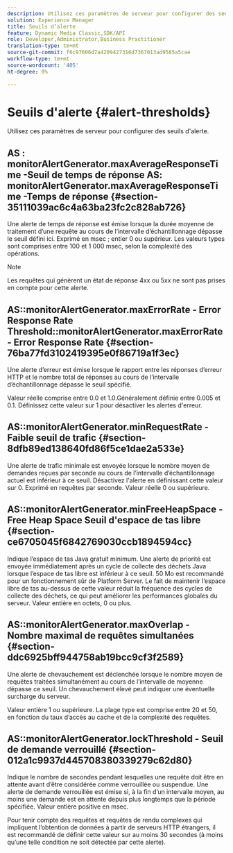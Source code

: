 ```yaml
---
description: Utilisez ces paramètres de serveur pour configurer des seuils d'alerte.
solution: Experience Manager
title: Seuils d’alerte
feature: Dynamic Media Classic,SDK/API
role: Developer,Administrator,Business Practitioner
translation-type: tm+mt
source-git-commit: f6c97606d7a4209427316d7367013ad9585a5cae
workflow-type: tm+mt
source-wordcount: '405'
ht-degree: 0%

---
```



# Seuils d&#39;alerte {#alert-thresholds}

Utilisez ces paramètres de serveur pour configurer des seuils d&#39;alerte.

## AS : monitorAlertGenerator.maxAverageResponseTime -Seuil de temps de réponse AS: monitorAlertGenerator.maxAverageResponseTime -Temps de réponse {#section-35111039ac6c4a63ba23fc2c828ab726}

Une alerte de temps de réponse est émise lorsque la durée moyenne de traitement d’une requête au cours de l’intervalle d’échantillonnage dépasse le seuil défini ici. Exprimé en msec ; entier 0 ou supérieur. Les valeurs types sont comprises entre 100 et 1 000 msec, selon la complexité des opérations.

>[!NOTE]
>
>Les requêtes qui génèrent un état de réponse 4xx ou 5xx ne sont pas prises en compte pour cette alerte.

## AS::monitorAlertGenerator.maxErrorRate - Error Response Rate Threshold::monitorAlertGenerator.maxErrorRate - Error Response Rate {#section-76ba77fd3102419395e0f86719a1f3ec}

Une alerte d’erreur est émise lorsque le rapport entre les réponses d’erreur HTTP et le nombre total de réponses au cours de l’intervalle d’échantillonnage dépasse le seuil spécifié.

Valeur réelle comprise entre 0.0 et 1.0.Généralement définie entre 0.005 et 0.1. Définissez cette valeur sur 1 pour désactiver les alertes d&#39;erreur.

## AS::monitorAlertGenerator.minRequestRate - Faible seuil de trafic {#section-8dfb89ed138640fd86f5ce1dae2a533e}

Une alerte de trafic minimale est envoyée lorsque le nombre moyen de demandes reçues par seconde au cours de l’intervalle d’échantillonnage actuel est inférieur à ce seuil. Désactivez l&#39;alerte en définissant cette valeur sur 0. Exprimé en requêtes par seconde. Valeur réelle 0 ou supérieure.

## AS::monitorAlertGenerator.minFreeHeapSpace -Free Heap Space Seuil d&#39;espace de tas libre {#section-ce6705045f6842769030ccb1894594cc}

Indique l’espace de tas Java gratuit minimum. Une alerte de priorité est envoyée immédiatement après un cycle de collecte des déchets Java lorsque l’espace de tas libre est inférieur à ce seuil. 50 Mo est recommandé pour un fonctionnement sûr de Platform Server. Le fait de maintenir l’espace libre de tas au-dessus de cette valeur réduit la fréquence des cycles de collecte des déchets, ce qui peut améliorer les performances globales du serveur. Valeur entière en octets, 0 ou plus.

## AS::monitorAlertGenerator.maxOverlap - Nombre maximal de requêtes simultanées {#section-ddc6925bff944758ab19bcc9cf3f2589}

Une alerte de chevauchement est déclenchée lorsque le nombre moyen de requêtes traitées simultanément au cours de l’intervalle de moyenne dépasse ce seuil. Un chevauchement élevé peut indiquer une éventuelle surcharge du serveur.

Valeur entière 1 ou supérieure. La plage type est comprise entre 20 et 50, en fonction du taux d’accès au cache et de la complexité des requêtes.

## AS::monitorAlertGenerator.lockThreshold - Seuil de demande verrouillé {#section-012a1c9937d445708380339279c62d80}

Indique le nombre de secondes pendant lesquelles une requête doit être en attente avant d’être considérée comme verrouillée ou suspendue. Une alerte de demande verrouillée est émise si, à la fin d’un intervalle moyen, au moins une demande est en attente depuis plus longtemps que la période spécifiée. Valeur entière positive en msec.

Pour tenir compte des requêtes et requêtes de rendu complexes qui impliquent l’obtention de données à partir de serveurs HTTP étrangers, il est recommandé de définir cette valeur sur au moins 30 secondes (à moins qu’une telle condition ne soit détectée par cette alerte).
